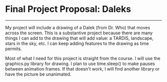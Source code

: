 # Final Project Proposal: Daleks
---
My project will include a drawing of a Dalek (from Dr. Who) that moves
across the screen. This is a substantive project because there are many
things I can add to the drawing that will add value: a TARDIS, landscape,
stars in the sky, etc. I can keep adding features to the drawing as time
permits.

Most of what I need for this project is straight from the course. I will
use the graphics.py library for drawing. I plan to use time.sleep() to
make pauses between animation frames. If that doesn't work, I will find 
another library or have the picture be unanimated.

